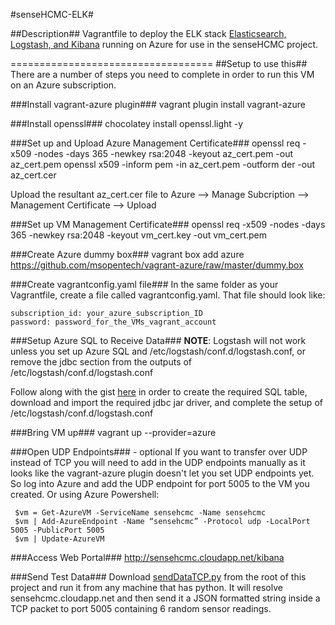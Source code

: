#senseHCMC-ELK#

##Description##
Vagrantfile to deploy the ELK stack [Elasticsearch, Logstash, and Kibana](http://www.elasticsearch.org/overview/) running on Azure for use in the senseHCMC project.

===================================
##Setup to use this##
There are a number of steps you need to complete in order to run this VM on an Azure subscription.

###Install vagrant-azure plugin###
    vagrant plugin install vagrant-azure

###Install openssl###
    chocolatey install openssl.light -y
    
###Set up and Upload Azure Management Certificate###
    openssl req -x509 -nodes -days 365 -newkey rsa:2048 -keyout az_cert.pem -out az_cert.pem
    openssl x509 -inform pem -in az_cert.pem -outform der -out az_cert.cer

Upload the resultant az_cert.cer file to Azure --> Manage Subcription --> Management Certificate --> Upload
	
###Set up VM Management Certificate###
    openssl req -x509 -nodes -days 365 -newkey rsa:2048 -keyout vm_cert.key -out vm_cert.pem
  
###Create Azure dummy box###
    vagrant box add azure https://github.com/msopentech/vagrant-azure/raw/master/dummy.box

###Create vagrantconfig.yaml file###
In the same folder as your Vagrantfile, create a file called vagrantconfig.yaml.  That file should look like:

    subscription_id: your_azure_subscription_ID
	password: password_for_the_VMs_vagrant_account
	
###Setup Azure SQL to Receive Data###
**NOTE**: Logstash will not work unless you set up Azure SQL and /etc/logstash/conf.d/logstash.conf, or remove the jdbc section from the outputs of /etc/logstash/conf.d/logstash.conf

Follow along with the gist [here](https://gist.github.com/ssugar/4162eaa1d638ec62051c) in order to create the required SQL table, download and import the required jdbc jar driver, and complete the setup of /etc/logstash/conf.d/logstash.conf

###Bring VM up###
    vagrant up --provider=azure
	
###Open UDP Endpoints### - optional
If you want to transfer over UDP instead of TCP you will need to add in the UDP endpoints manually as it looks like the vagrant-azure plugin doesn't let you set UDP endpoints yet.  So log into Azure and add the UDP endpoint for port 5005 to the VM you created.  Or using Azure Powershell:

     $vm = Get-AzureVM -ServiceName sensehcmc -Name sensehcmc
     $vm | Add-AzureEndpoint -Name “sensehcmc” -Protocol udp -LocalPort 5005 -PublicPort 5005
     $vm | Update-AzureVM
	
###Access Web Portal###
    http://sensehcmc.cloudapp.net/kibana

###Send Test Data###
Download [sendDataTCP.py](https://raw.githubusercontent.com/ssugar/senseHCMC-Azure/master/sendData.py) from the root of this project and run it from any machine that has python.  It will resolve sensehcmc.cloudapp.net and then send it a JSON formatted string inside a TCP packet to port 5005 containing 6 random sensor readings.

